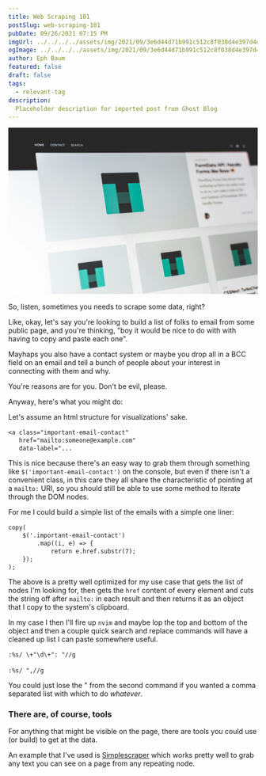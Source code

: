 ```yaml
---
title: Web Scraping 101
postSlug: web-scraping-101
pubDate: 09/26/2021 07:15 PM
imgUrl: ../../../../assets/img/2021/09/3e6d44d71b991c512c8f038d4e397d4e0cf37200.jpeg
ogImage: ../../../../assets/img/2021/09/3e6d44d71b991c512c8f038d4e397d4e0cf37200.jpeg
author: Eph Baum
featured: false
draft: false
tags:
  - relevant-tag
description:
  Placeholder description for imported post from Ghost Blog
---
```


![Featured Image](../../../../assets/img/2021/09/3e6d44d71b991c512c8f038d4e397d4e0cf37200.jpeg)

So, listen, sometimes you needs to scrape some data, right?

Like, okay, let's say you're looking to build a list of folks to email from some public page, and you're thinking, "boy it would be nice to do with with having to copy and paste each one".

Mayhaps you also have a contact system or maybe you drop all in a BCC field on an email and tell a bunch of people about your interest in connecting with them and why.

You're reasons are for you. Don't be evil, please.

Anyway, here's what you might do:

Let's assume an html structure for visualizations' sake.

    <a class="important-email-contact"
       href="mailto:someone@example.com"
       data-label="...
    

This is nice because there's an easy way to grab them through something like `$('important-email-contact')` on the console, but even if there isn't a convenient class, in this care they all share the characteristic of pointing at a `mailto:` URI, so you should still be able to use some method to iterate through the DOM nodes.

For me I could build a simple list of the emails with a simple one liner:

    copy(
        $('.important-email-contact')
            .map((i, e) => { 
                return e.href.substr(7); 
        });
    );
    

The above is a pretty well optimized for my use case that gets the list of nodes I'm looking for, then gets the `href` content of every element and cuts the string off after `mailto:` in each result and then returns it as an object that I copy to the system's clipboard.

In my case I then I'll fire up `nvim` and maybe lop the top and bottom of the object and then a couple quick search and replace commands will have a cleaned up list I can paste somewhere useful.

    :%s/ \+"\d\+": "//g
    
    :%s/ ",//g
    

You could just lose the " from the second command if you wanted a comma separated list with which to do _whatever_.

### There are, of course, tools

For anything that might be visible on the page, there are tools you could use (or build) to get at the data.

An example that I've used is [Simplescraper](https://simplescraper.io/) which works pretty well to grab any text you can see on a page from any repeating node.
